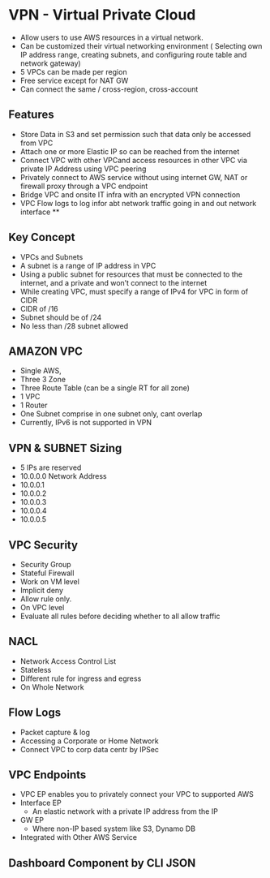 # VPN  - Virtual Private Cloud

- Allow users to use AWS resources in a virtual network. 
- Can be customized their virtual networking environment ( Selecting own IP address range, creating subnets, and configuring route table and network gateway)
- 5 VPCs can be made per region
- Free service except for NAT GW
- Can connect the same / cross-region, cross-account 

## Features
- Store Data in S3 and set permission such that data only be accessed from VPC
- Attach one or more Elastic IP so can be reached from the internet
- Connect VPC with other VPCand access resources in other VPC via private IP Address using VPC peering
- Privately connect to AWS service without using internet GW, NAT or firewall proxy through a VPC endpoint
- Bridge VPC and onsite IT infra with an encrypted VPN connection 
- VPC Flow logs to log infor abt network traffic going in and out network interface **

## Key Concept
- VPCs and Subnets
- A subnet is a range of IP address in VPC
- Using a public subnet for resources that must be connected to the internet, and a private and won’t connect to the internet 
- While creating VPC, must specify a range of IPv4 for VPC in form of CIDR
- CIDR of /16 
- Subnet should be of /24
- No less than /28 subnet allowed

## AMAZON VPC

- Single AWS, 
- Three 3 Zone 
- Three Route Table (can be a single RT for all zone) 
- 1 VPC 
- 1 Router 
- One Subnet comprise in one subnet only, cant overlap 
- Currently, IPv6 is not supported in VPN

## VPN & SUBNET Sizing

- 5 IPs are reserved 
- 10.0.0.0 Network Address 
- 10.0.0.1 
- 10.0.0.2 
- 10.0.0.3 
- 10.0.0.4 
- 10.0.0.5

## VPC Security
- Security Group 
- Stateful Firewall 
- Work on VM level 
- Implicit deny 
- Allow rule only.
- On VPC level 
- Evaluate all rules before deciding whether to all allow traffic 
  
## NACL
- Network Access Control List 
- Stateless 
- Different rule for ingress and egress 
- On Whole Network 

## Flow Logs
- Packet capture & log
- Accessing a Corporate or Home Network 
- Connect VPC to corp data centr by IPSec

## VPC Endpoints
- VPC EP enables you to privately connect your VPC to supported AWS  
- Interface EP 
  - An elastic network with a private IP address from the IP 
- GW EP 
  - Where non-IP based system like S3, Dynamo DB
- Integrated with Other AWS Service 

Dashboard
Component by 
CLI
JSON 
---
